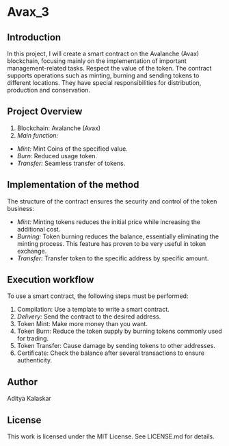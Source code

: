 # Avax_3
## Introduction
In this project, I will create a smart contract on the Avalanche (Avax) blockchain, focusing mainly on the implementation of important management-related tasks. Respect the value of the token. The contract supports operations such as minting, burning and sending tokens to different locations. They have special responsibilities for distribution, production and conservation.

## Project Overview
1. Blockchain: Avalanche (Avax)
2. *Main function:*
- *Mint:* Mint Coins of the specified value.
- *Burn:* Reduced usage token.
- *Transfer:* Seamless transfer of tokens.

## Implementation of the method
The structure of the contract ensures the security and control of the token business:
- *Mint:* Minting tokens reduces the initial price while increasing the additional cost.
- *Burning:* Token burning reduces the balance, essentially eliminating the minting process. This feature has proven to be very useful in token exchange.
- *Transfer:* Transfer token to the specific address by specific amount.

## Execution workflow
To use a smart contract, the following steps must be performed:
1. Compilation: Use a template to write a smart contract. 
2. *Delivery:* Send the contract to the desired address.
3. Token Mint: Make more money than you want.
4. Token Burn: Reduce the token supply by burning tokens commonly used for trading.
5. Token Transfer: Cause damage by sending tokens to other addresses.
6. Certificate: Check the balance after several transactions to ensure authenticity.

## Author
Aditya Kalaskar 

## License
This work is licensed under the MIT License. See LICENSE.md for details.
